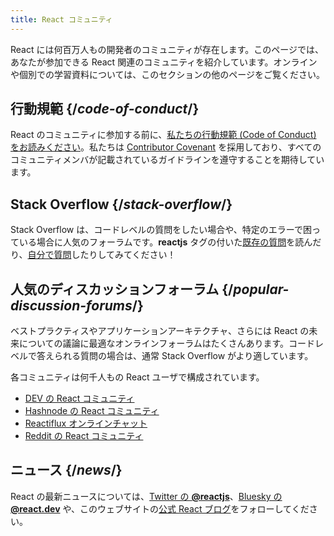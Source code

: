 ```yaml
---
title: React コミュニティ
---
```


<Intro>

React には何百万人もの開発者のコミュニティが存在します。このページでは、あなたが参加できる React 関連のコミュニティを紹介しています。オンラインや個別での学習資料については、このセクションの他のページをご覧ください。

</Intro>

## 行動規範 {/*code-of-conduct*/}

React のコミュニティに参加する前に、[私たちの行動規範 (Code of Conduct) をお読みください](https://github.com/facebook/react/blob/main/CODE_OF_CONDUCT.md)。私たちは [Contributor Covenant](https://www.contributor-covenant.org/) を採用しており、すべてのコミュニティメンバが記載されているガイドラインを遵守することを期待しています。

## Stack Overflow {/*stack-overflow*/}

Stack Overflow は、コードレベルの質問をしたい場合や、特定のエラーで困っている場合に人気のフォーラムです。**reactjs** タグの付いた[既存の質問](https://stackoverflow.com/questions/tagged/reactjs)を読んだり、[自分で質問](https://stackoverflow.com/questions/ask?tags=reactjs)したりしてみてください！

## 人気のディスカッションフォーラム {/*popular-discussion-forums*/}

ベストプラクティスやアプリケーションアーキテクチャ、さらには React の未来についての議論に最適なオンラインフォーラムはたくさんあります。コードレベルで答えられる質問の場合は、通常 Stack Overflow がより適しています。

各コミュニティは何千人もの React ユーザで構成されています。

* [DEV の React コミュニティ](https://dev.to/t/react)
* [Hashnode の React コミュニティ](https://hashnode.com/n/reactjs)
* [Reactiflux オンラインチャット](https://discord.gg/reactiflux)
* [Reddit の React コミュニティ](https://www.reddit.com/r/reactjs/)

## ニュース {/*news*/}

React の最新ニュースについては、[Twitter の **@reactjs**](https://twitter.com/reactjs)、[Bluesky の **@react.dev**](https://bsky.app/profile/react.dev) や、このウェブサイトの[公式 React ブログ](/blog/)をフォローしてください。
